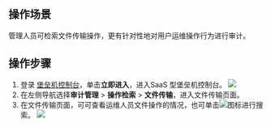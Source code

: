 ## 操作场景
管理人员可检索文件传输操作，更有针对性地对用户运维操作行为进行审计。

## 操作步骤
1. 登录 [堡垒机控制台](https://console.cloud.tencent.com/dsgc/bh)，单击**立即进入**，进入SaaS 型堡垒机控制台。
![](https://qcloudimg.tencent-cloud.cn/raw/b2f6673b0cad7c2f423a6b6e287179af.png)
2. 在左侧导航选择**审计管理** >  **操作检索** > **文件传输**，进入文件传输页面。
3. 在文件传输页面，可可查看运维人员文件操作的情况，也可单击![](https://qcloudimg.tencent-cloud.cn/raw/c4e7ef1a0aeb7051cb601550730eefc8.png)图标进行搜索。
![](https://qcloudimg.tencent-cloud.cn/raw/0f636f47fab8391bc77a495ab6b0607b.png)

